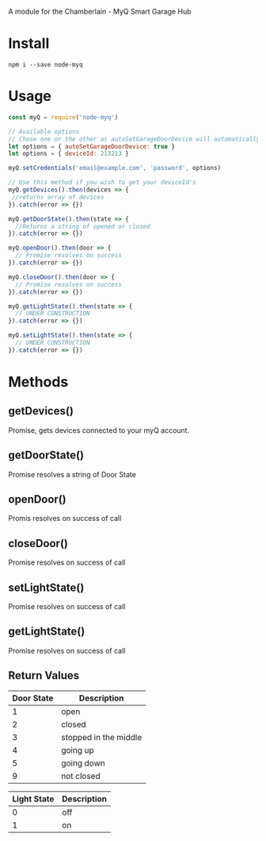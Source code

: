 A module for the Chamberlain - MyQ Smart Garage Hub

# Install

`npm i --save node-myq`

# Usage

```javascript
const myQ = require('node-myq')

// Available options
// Chose one or the other as autoSetGarageDoorDevice will automatically set your deviceId
let options = { autoSetGarageDoorDevice: true }
let options = { deviceId: 213213 }

myQ.setCredentials('email@example.com', 'password', options)

// Use this method if you wish to get your deviceId's
myQ.getDevices().then(devices => {
 //returns array of devices
}).catch(error => {})

myQ.getDoorState().then(state => {
  //Returns a string of opened or closed
}).catch(error => {})

myQ.openDoor().then(door => {
  // Promise resolves on success
}).catch(error => {})

myQ.closeDoor().then(door => {
  // Promise resolves on success
}).catch(error => {})

myQ.getLightState().then(state => {
  // UNDER CONSTRUCTION
}).catch(error => {})

myQ.setLightState().then(state => {
  // UNDER CONSTRUCTION
}).catch(error => {})
```

# Methods

## getDevices()

Promise, gets devices connected to your myQ account.

## getDoorState()

Promise resolves a string of Door State

## openDoor()

Promis resolves on success of call

## closeDoor()

Promise resolves on success of call

## setLightState()

Promise resolves on success of call

## getLightState()

Promise resolves on success of call



## Return Values

| Door State | Description           |
|------------|-----------------------|
| 1          | open                  |
| 2          | closed                |
| 3          | stopped in the middle |
| 4          | going up              |
| 5          | going down            |
| 9          | not closed            |


| Light State   | Description |
|---------------|-------------|
| 0             | off         |
| 1             | on          |